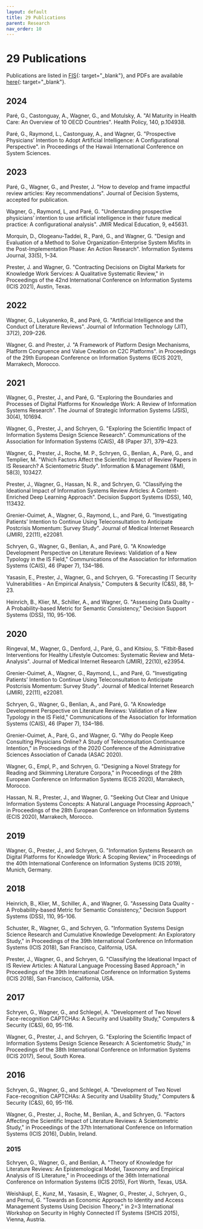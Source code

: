 ```yaml
---
layout: default
title: 29 Publications
parent: Research
nav_order: 10
---
```


# 29 Publications

Publications are listed in [FIS](https://fis.uni-bamberg.de/entities/person/b64b9fe6-7322-4c7f-8b84-89be565e3c46/publications){: target="_blank"}, and PDFs are available [here](https://nc-2272638881871040784.nextcloud-ionos.com/index.php/apps/files/?dir=/20-20-research/29_publications&fileid=1264){: target="_blank"}.

## 2024

<div class="references">
 <p>Paré, G., Castonguay, A., Wagner, G., and Motulsky, A. "AI Maturity in Health Care: An Overview of 10 OECD Countries". Health Policy, 140, p.104938.</p>
 <p>Paré, G., Raymond, L., Castonguay, A., and Wagner, G. "Prospective Physicians’ Intention to Adopt Artificial Intelligence: A Configurational Perspective". in Proceedings of the Hawaii International Conference on System Sciences.</p>
</div>

## 2023

<div class="references">
 <p>Paré, G., Wagner, G., and Prester, J. "How to develop and frame impactful review articles: Key recommendations". Journal of Decision Systems, accepted for publication.</p>
 <p>Wagner, G., Raymond, L, and Paré, G. "Understanding prospective physicians’ intention to use artificial intelligence in their future medical practice: A configurational analysis". JMIR Medical Education, 9, e45631.</p>
 <p>Morquin, D., Ologeanu-Taddei, R., Paré, G., and Wagner, G. "Design and Evaluation of a Method to Solve Organization-Enterprise System Misfits in the Post-Implementation Phase: An Action Research". Information Systems Journal, 33(5), 1–34.</p>
 <p>Prester, J. and Wagner, G. "Contracting Decisions on Digital Markets for Knowledge Work Services: A Qualitative Systematic Review," in Proceedings of the 42nd International Conference on Information Systems (ICIS 2021), Austin, Texas.</p>
</div>

## 2022

<div class="references">
 <p>Wagner, G., Lukyanenko, R., and Paré, G. "Artificial Intelligence and the Conduct of Literature Reviews". Journal of Information Technology (JIT), 37(2), 209–226.</p>
 <p>Wagner, G. and Prester, J. "A Framework of Platform Design Mechanisms, Platform Congruence and Value Creation on C2C Platforms". in Proceedings of the 29th European Conference on Information Systems (ECIS 2021), Marrakech, Morocco.</p>
</div>

## 2021

<div class="references">
 <p>Wagner, G., Prester, J., and Paré, G. "Exploring the Boundaries and Processes of Digital Platforms for Knowledge Work: A Review of Information Systems Research". The Journal of Strategic Information Systems (JSIS), 30(4), 101694.</p>
 <p>Wagner, G., Prester, J., and Schryen, G. "Exploring the Scientific Impact of Information Systems Design Science Research". Communications of the Association for Information Systems (CAIS), 48 (Paper 37), 379–423.</p>
 <p>Wagner, G., Prester, J., Roche, M. P., Schryen, G., Benlian, A., Paré, G., and Templier, M. "Which Factors Affect the Scientific Impact of Review Papers in IS Research? A Scientometric Study". Information & Management (I&M), 58(3), 103427.</p>
 <p>Prester, J., Wagner, G., Hassan, N. R., and Schryen, G. "Classifying the Ideational Impact of Information Systems Review Articles: A Content-Enriched Deep Learning Approach". Decision Support Systems (DSS), 140, 113432.</p>
 <p>Grenier-Ouimet, A., Wagner, G., Raymond, L., and Paré, G. "Investigating Patients’ Intention to Continue Using Teleconsultation to Anticipate Postcrisis Momentum: Survey Study". Journal of Medical Internet Research (JMIR), 22(11), e22081.</p>
 <p>Schryen, G., Wagner, G., Benlian, A., and Paré, G. "A Knowledge Development Perspective on Literature Reviews: Validation of a New Typology in the IS Field," Communications of the Association for Information Systems (CAIS), 46 (Paper 7), 134–186.</p>
 <p>Yasasin, E., Prester, J., Wagner, G., and Schryen, G. "Forecasting IT Security Vulnerabilities - An Empirical Analysis," Computers & Security (C&S), 88, 1–23.</p>
 <p>Heinrich, B., Klier, M., Schiller, A., and Wagner, G. "Assessing Data Quality - A Probability-based Metric for Semantic Consistency," Decision Support Systems (DSS), 110, 95-106.</p>
</div>

## 2020

<div class="references">
 <p>Ringeval, M., Wagner, G., Denford, J., Paré, G., and Kitsiou, S. "Fitbit-Based Interventions for Healthy Lifestyle Outcomes: Systematic Review and Meta-Analysis". Journal of Medical Internet Research (JMIR), 22(10), e23954.</p>
 <p>Grenier-Ouimet, A., Wagner, G., Raymond, L., and Paré, G. "Investigating Patients’ Intention to Continue Using Teleconsultation to Anticipate Postcrisis Momentum: Survey Study". Journal of Medical Internet Research (JMIR), 22(11), e22081.</p>
 <p>Schryen, G., Wagner, G., Benlian, A., and Paré, G. "A Knowledge Development Perspective on Literature Reviews: Validation of a New Typology in the IS Field," Communications of the Association for Information Systems (CAIS), 46 (Paper 7), 134–186.</p>
 <p>Grenier-Ouimet, A., Paré, G., and Wagner, G. "Why do People Keep Consulting Physicians Online? A Study of Teleconsultation Continuance Intention," in Proceedings of the 2020 Conference of the Administrative Sciences Association of Canada (ASAC 2020).</p>
 <p>Wagner, G., Empl, P., and Schryen, G. "Designing a Novel Strategy for Reading and Skimming Literature Corpora," in Proceedings of the 28th European Conference on Information Systems (ECIS 2020), Marrakech, Morocco.</p>
 <p>Hassan, N. R., Prester, J., and Wagner, G. "Seeking Out Clear and Unique Information Systems Concepts: A Natural Language Processing Approach," in Proceedings of the 28th European Conference on Information Systems (ECIS 2020), Marrakech, Morocco.</p>
</div>
 
## 2019

<div class="references">
 <p>Wagner, G., Prester, J., and Schryen, G. "Information Systems Research on Digital Platforms for Knowledge Work: A Scoping Review," in Proceedings of the 40th International Conference on Information Systems (ICIS 2019), Munich, Germany.</p>
</div>

## 2018

<div class="references">
 <p>Heinrich, B., Klier, M., Schiller, A., and Wagner, G. "Assessing Data Quality - A Probability-based Metric for Semantic Consistency," Decision Support Systems (DSS), 110, 95-106.</p>
 <p>Schuster, R., Wagner, G., and Schryen, G. "Information Systems Design Science Research and Cumulative Knowledge Development: An Exploratory Study," in Proceedings of the 39th International Conference on Information Systems (ICIS 2018), San Francisco, California, USA.</p>
 <p>Prester, J., Wagner, G., and Schryen, G. "Classifying the Ideational Impact of IS Review Articles: A Natural Language Processing Based Approach," in Proceedings of the 39th International Conference on Information Systems (ICIS 2018), San Francisco, California, USA.</p>
</div>

## 2017

<div class="references">
 <p>Schryen, G., Wagner, G., and Schlegel, A. "Development of Two Novel Face-recognition CAPTCHAs: A Security and Usability Study," Computers & Security (C&S), 60, 95-116.</p>
 <p>Wagner, G., Prester, J., and Schryen, G. "Exploring the Scientific Impact of Information Systems Design Science Research: A Scientometric Study," in Proceedings of the 38th International Conference on Information Systems (ICIS 2017), Seoul, South Korea.</p>
</div>

## 2016

<div class="references">
 <p>Schryen, G., Wagner, G., and Schlegel, A. "Development of Two Novel Face-recognition CAPTCHAs: A Security and Usability Study," Computers & Security (C&S), 60, 95-116.</p>
 <p>Wagner, G., Prester, J., Roche, M., Benlian, A., and Schryen, G. "Factors Affecting the Scientific Impact of Literature Reviews: A Scientometric Study," in Proceedings of the 37th International Conference on Information Systems (ICIS 2016), Dublin, Ireland.</p>
</div>

### 2015

<div class="references">
 <p>Schryen, G., Wagner, G., and Benlian, A. "Theory of Knowledge for Literature Reviews: An Epistemological Model, Taxonomy and Empirical Analysis of IS Literature," in Proceedings of the 36th International Conference on Information Systems (ICIS 2015), Fort Worth, Texas, USA.</p>
 <p>Weishäupl, E., Kunz, M., Yasasin, E., Wagner, G., Prester, J., Schryen, G., and Pernul, G. "Towards an Economic Approach to Identity and Access Management Systems Using Decision Theory," in 2=3 International Workshop on Security in Highly Connected IT Systems (SHCIS 2015), Vienna, Austria.</p>
</div>

